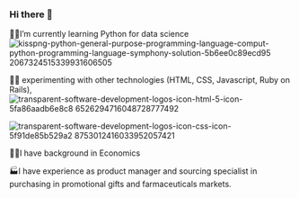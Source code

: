 ### Hi there 👋

👩‍💻I’m currently learning Python for data science 
![kisspng-python-general-purpose-programming-language-comput-python-programming-language-symphony-solution-5b6ee0c89ecd95 2067324515339931606505](https://user-images.githubusercontent.com/84135100/129443696-d2020d7b-6e16-47a0-843d-79cd957d18bf.png)

🕵️‍♀️ experimenting with other technologies (HTML, CSS, Javascript, Ruby on Rails),
![transparent-software-development-logos-icon-html-5-icon-5fa86aadb6e8c8 6526294716048728777492](https://user-images.githubusercontent.com/84135100/129443666-eee45305-971b-4365-b5ea-fe97f15386ca.png)

![transparent-software-development-logos-icon-css-icon-5f91de85b529a2 8753012416033952057421](https://user-images.githubusercontent.com/84135100/129443610-34007778-5a78-43b7-9be9-20c4f293286f.png)


👩‍🎓I have background in Economics

🏭I have experience as product manager and sourcing specialist in purchasing in promotional gifts and farmaceuticals markets.


